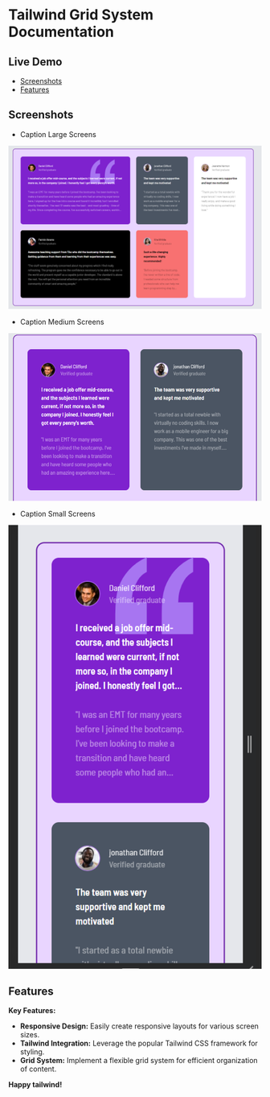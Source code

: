 # Tailwind Grid System Documentation

## Live Demo

- [Screenshots](#screenshots)
- [Features](#features)

## Screenshots

- Caption Large Screens

![Large Screens](images/lg-screen.png)

- Caption Medium Screens

![Medium Screens](images/md-screen.png)

- Caption Small Screens

![Small Screens](images/sm-screen.png)

## Features

**Key Features:**

- **Responsive Design:** Easily create responsive layouts for various screen sizes.
- **Tailwind Integration:** Leverage the popular Tailwind CSS framework for styling.
- **Grid System:** Implement a flexible grid system for efficient organization of content.

**Happy tailwind!**
